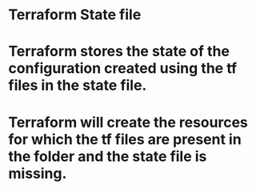 # Terraform State file
# Terraform stores the state of the configuration created using the tf files in the state file.
# Terraform will create the resources for which the tf files are present in the folder and the state file is missing.
